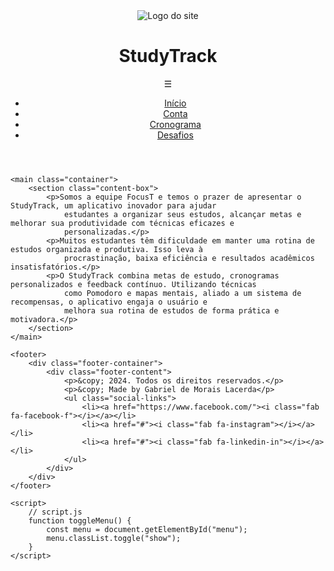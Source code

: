 <!DOCTYPE html>
<html lang="en">

<head>
    <meta charset="UTF-8">
    <meta name="viewport" content="width=device-width, initial-scale=1.0">
    <title>Página Inicial</title>
    <link rel="stylesheet" href="css/style.css">
    <link rel="stylesheet" href="https://cdnjs.cloudflare.com/ajax/libs/font-awesome/6.0.0-beta3/css/all.min.css">
</head>

<body>
    <header>
        <div href="index.html" class="header-logo">
            <img src="img/logo.jpg" alt="Logo do site">
            <h1>StudyTrack</h1>
        </div>
        <nav>
            <div class="menu-icon" onclick="toggleMenu()">☰</div>
            <ul id="menu">
                <li><a href="index.html">Início</a></li>
                <li><a href="login.html">Conta</a></li>
                <li><a href="crongrama.html">Cronograma</a></li>
                <li><a href="desafios.html">Desafios</a></li>
            </ul>
        </nav>
    </header>

    <main class="container">
        <section class="content-box">
            <p>Somos a equipe FocusT e temos o prazer de apresentar o StudyTrack, um aplicativo inovador para ajudar
                estudantes a organizar seus estudos, alcançar metas e melhorar sua produtividade com técnicas eficazes e
                personalizadas.</p>
            <p>Muitos estudantes têm dificuldade em manter uma rotina de estudos organizada e produtiva. Isso leva à
                procrastinação, baixa eficiência e resultados acadêmicos insatisfatórios.</p>
            <p>O StudyTrack combina metas de estudo, cronogramas personalizados e feedback contínuo. Utilizando técnicas
                como Pomodoro e mapas mentais, aliado a um sistema de recompensas, o aplicativo engaja o usuário e
                melhora sua rotina de estudos de forma prática e motivadora.</p>
        </section>
    </main>

    <footer>
        <div class="footer-container">
            <div class="footer-content">
                <p>&copy; 2024. Todos os direitos reservados.</p>
                <p>&copy; Made by Gabriel de Morais Lacerda</p>
                <ul class="social-links">
                    <li><a href="https://www.facebook.com/"><i class="fab fa-facebook-f"></i></a></li>
                    <li><a href="#"><i class="fab fa-instagram"></i></a></li>
                    <li><a href="#"><i class="fab fa-linkedin-in"></i></a></li>
                </ul>
            </div>
        </div>
    </footer>

    <script>
        // script.js
        function toggleMenu() {
            const menu = document.getElementById("menu");
            menu.classList.toggle("show");
        }
    </script>
</body>

</html>
